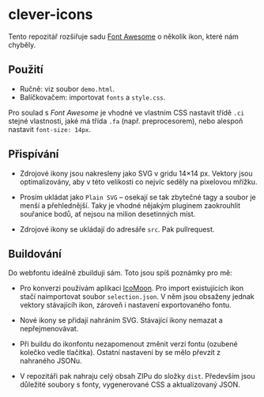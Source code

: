 # clever-icons

Tento repozitář rozšiřuje sadu [Font Awesome](https://fontawesome.com/v4.7.0/icons/) o několik ikon, které nám chyběly.

## Použití

* Ručně: viz soubor `demo.html`.
* Balíčkovačem: importovat `fonts` a `style.css`.

Pro soulad s _Font Awesome_ je vhodné ve vlastním CSS nastavit třídě `.ci` stejné vlastnosti, jaké má třída `.fa` (např. preprocesorem), nebo alespoň nastavit `font-size: 14px`.

## Přispívání

* Zdrojové ikony jsou nakresleny jako SVG v gridu 14×14 px. Vektory jsou optimalizovány, aby v této velikosti co nejvíc seděly na pixelovou mřížku. 

* Prosím ukládat jako `Plain SVG` – osekají se tak zbytečné tagy a soubor je menší a přehlednější. Taky je vhodné nějakým pluginem zaokrouhlit souřanice bodů, ať nejsou na milion desetinných míst.

* Zdrojové ikony se ukládají do adresáře `src`. Pak pullrequest.

## Buildování

Do webfontu ideálně zbuilduji sám. Toto jsou spíš poznámky pro mě:

* Pro konverzi používám aplikaci [IcoMoon](https://icomoon.io/app/). Pro import existujících ikon stačí naimportovat soubor `selection.json`. V něm jsou obsaženy jednak vektory stávajícíh ikon, zároveň i nastavení exportovaného fontu.

* Nové ikony se přidají nahráním SVG. Stávající ikony nemazat a nepřejmenovávat.

* Při buildu do ikonfontu nezapomenout změnit verzi fontu (ozubené kolečko vedle tlačítka). Ostatní nastavení by se mělo převzít z nahraného JSONu.

* V repozitáři pak nahraju celý obsah ZIPu do složky `dist`. Především jsou důležité soubory s fonty, vygenerované CSS a aktualizovaný JSON.